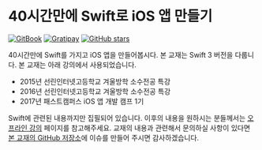 # 40시간만에 Swift로 iOS 앱 만들기

[![GitBook](https://img.shields.io/badge/GitBook-Read_it-green.svg?style=social&maxAge=2592000&logo=data%3Aimage%2Fpng%3Bbase64%2CiVBORw0KGgoAAAANSUhEUgAAAEAAAABACAMAAACdt4HsAAAAmVBMVEUAAABOTk5OTk5OTk5OTk5NTU1NTU1NTU1NTU1OTk5%2Ff39OTk5OTk5NTU1MTExNTU1MTExNTU1OTk5NTU1OTk5QUFBNTU1NTU1NTU1OTk5MTExNTU1LS0tRUVFISEhNTU1NTU1OTk5NTU1NTU1NTU1OTk5OTk5MTExVVVVNTU1NTU1NTU1NTU1OTk5NTU1MTExOTk5OTk5OTk5MEssdAAAAMnRSTlMA4MCgIfiS9KkqAjUa25xC%2FO%2FRtVwFdG1PTNU%2BFBEJuoNnUzGOildIDerky697YjrGNxrtt7cAAAJeSURBVFjD3dZZc6JAFIbho9Ds%2Bw6C%2BzZxS77%2F%2F%2BNGSCgyNoppb6by3nDjeUA5VTb9gqIo2mauKVf0o2JL%2F3DzbLkltDF77CSZTAOV7kIJgz9oI9zkz06TKfWnp9oINxF6UrVozz3zzuluywO84Zj0LXnDTXMA12zSjptHDxgG%2BDSrubsGQAyAuiVaqHgKsPs%2Ft3bQFxuptwDRXt%2BlytjHw9TDdVlWJdGYA9qs5TpAbyPprBvUdAfokMUYNxUnneoGgC5ZYeg6XohoAOCyNHwVmEQCAFG7%2BDI9D1RnZb2digPL5i2%2BTUSB3ANUFVD1fqA0deMRYIzAIiNOPcz6AH1WP11q3AdMYF5fJaDiAVNFk3MfWAJ5fV0AKw6IbSCYOwxY3gVc4FRfFcDigAwIYyLTw%2FguMPXhX4hyhoA4YA40LycEuwtQAiCwAeQ8sPn6XtojgNaoYynxQAQo9YL7ODzaxBDXjn2buP8DSNliBCweARKuST1A89M0hYYgQK4PwHNiEgUMD9d2JAzIqLuIAxHqKiGgmylIGFiibi4MuCqueZYYYFw0NG1IBDCTAp8FUyHAw1dvMgkAXbZMLwFSRa8A7xMicWCkmEP%2FC3bxflRSV%2BsDpA%2BD2qbmeaONC5t1ABe%2FB%2B3wbnNgz5yRRiedB8pzyH5wyAqS8jswjbjpAQDwtEkLuIoveMzr%2Bp%2BBeG%2FJK3ebzp2ZzfBU%2FkFbJ9FuJZf7mP7JkPNEs%2FGgQkpdiwaqMqVAT7aSVfRschLc7NZcpx%2B2chjawolBAlkK%2BxzXSTT9HXjL6YViZVbSaxn06%2FsLmUmIG8j1CgMAAAAASUVORK5CYII%3D)](https://devxoul.gitbooks.io/ios-with-swift-in-40-hours/content/)
[![Gratipay](https://img.shields.io/gratipay/devxoul.svg?style=social&label=Donate&maxAge=2592000)](https://gratipay.com/~devxoul/)
[![GitHub stars](https://img.shields.io/github/stars/devxoul/ios-with-swift-in-40-hours.svg?style=social&label=Star)](https://github.com/devxoul/ios-with-swift-in-40-hours)

40시간만에 Swift를 가지고 iOS 앱을 만들어봅시다. 본 교재는 Swift 3 버전을 다룹니다. 본 교재는 아래 강의에서 사용되었습니다.

* 2015년 선린인터넷고등학교 겨울방학 소수전공 특강
* 2016년 선린인터넷고등학교 겨울방학 소수전공 특강
* 2017년 패스트캠퍼스 iOS 앱 개발 캠프 1기

Swift에 관련된 내용까지만 집필되어 있습니다. 이후의 내용을 원하시는 분들께서는 [오프라인 강의](preview.html) 페이지를 참고해주세요. 교재의 내용과 관련해서 문의하실 사항이 있다면 [본 교재의 GitHub 저장소](https://github.com/devxoul/ios-with-swift-in-40-hours)에 이슈를 만들어 주시면 감사하겠습니다.
